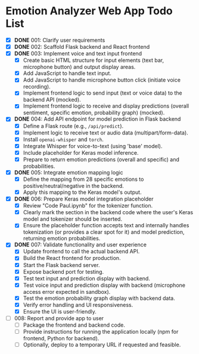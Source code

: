 # Emotion Analyzer Web App Todo List

- [X] **DONE** 001: Clarify user requirements
- [X] **DONE** 002: Scaffold Flask backend and React frontend
- [X] **DONE** 003: Implement voice and text input frontend
    - [X] Create basic HTML structure for input elements (text bar, microphone button) and output display areas.
    - [X] Add JavaScript to handle text input.
    - [X] Add JavaScript to handle microphone button click (initiate voice recording).
    - [X] Implement frontend logic to send input (text or voice data) to the backend API (mocked).
    - [X] Implement frontend logic to receive and display predictions (overall sentiment, specific emotion, probability graph) (mocked).
- [X] **DONE** 004: Add API endpoint for model prediction in Flask backend
    - [X] Define a Flask route (e.g., `/api/predict`).
    - [X] Implement logic to receive text or audio data (multipart/form-data).
    - [X] Install `openai-whisper` and `torch`.
    - [X] Integrate Whisper for voice-to-text (using 'base' model).
    - [X] Include placeholder for Keras model inference.
    - [X] Prepare to return emotion predictions (overall and specific) and probabilities.
- [X] **DONE** 005: Integrate emotion mapping logic
    - [X] Define the mapping from 28 specific emotions to positive/neutral/negative in the backend.
    - [X] Apply this mapping to the Keras model's output.
- [X] **DONE** 006: Prepare Keras model integration placeholder
    - [X] Review "Code Paul.ipynb" for the tokenizer function.
    - [X] Clearly mark the section in the backend code where the user's Keras model and tokenizer should be inserted.
    - [X] Ensure the placeholder function accepts text and internally handles tokenization (or provides a clear spot for it) and model prediction, returning emotion probabilities.
- [X] **DONE** 007: Validate functionality and user experience
    - [X] Update frontend to call the actual backend API.
    - [X] Build the React frontend for production.
    - [X] Start the Flask backend server.
    - [X] Expose backend port for testing.
    - [X] Test text input and prediction display with backend.
    - [X] Test voice input and prediction display with backend (microphone access error expected in sandbox).
    - [X] Test the emotion probability graph display with backend data.
    - [X] Verify error handling and UI responsiveness.
    - [X] Ensure the UI is user-friendly.
- [ ] 008: Report and provide app to user
    - [ ] Package the frontend and backend code.
    - [ ] Provide instructions for running the application locally (npm for frontend, Python for backend).
    - [ ] Optionally, deploy to a temporary URL if requested and feasible.

